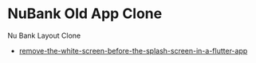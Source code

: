 # NuBank Old App Clone

Nu Bank Layout Clone

- [remove-the-white-screen-before-the-splash-screen-in-a-flutter-app](https://www.mickpatterson.com.au/blog/remove-the-white-screen-before-the-splash-screen-in-a-flutter-app)

